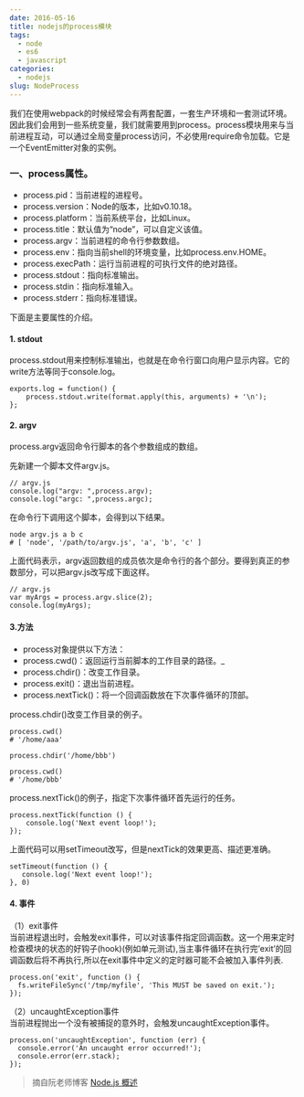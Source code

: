 ```yaml
---
date: 2016-05-16
title: nodejs的process模块
tags: 
  - node
  - es6
  - javascript
categories: 
  - nodejs
slug: NodeProcess
---
```

我们在使用webpack的时候经常会有两套配置，一套生产环境和一套测试环境。因此我们会用到一些系统变量，我们就需要用到process。process模块用来与当前进程互动，可以通过全局变量process访问，不必使用require命令加载。它是一个EventEmitter对象的实例。
<!--more-->
### 一、process属性。
* process.pid：当前进程的进程号。
* process.version：Node的版本，比如v0.10.18。
* process.platform：当前系统平台，比如Linux。
* process.title：默认值为“node”，可以自定义该值。
* process.argv：当前进程的命令行参数数组。
* process.env：指向当前shell的环境变量，比如process.env.HOME。
* process.execPath：运行当前进程的可执行文件的绝对路径。
* process.stdout：指向标准输出。
* process.stdin：指向标准输入。
* process.stderr：指向标准错误。


下面是主要属性的介绍。

#### 1. stdout

process.stdout用来控制标准输出，也就是在命令行窗口向用户显示内容。它的write方法等同于console.log。

```
exports.log = function() {
    process.stdout.write(format.apply(this, arguments) + '\n');
};
```

#### 2. argv

process.argv返回命令行脚本的各个参数组成的数组。

先新建一个脚本文件argv.js。

```
// argv.js
console.log("argv: ",process.argv);
console.log("argc: ",process.argc);
```

在命令行下调用这个脚本，会得到以下结果。
```
node argv.js a b c
# [ 'node', '/path/to/argv.js', 'a', 'b', 'c' ]
```

上面代码表示，argv返回数组的成员依次是命令行的各个部分。要得到真正的参数部分，可以把argv.js改写成下面这样。

```
// argv.js
var myArgs = process.argv.slice(2);
console.log(myArgs);
```

#### 3.方法
* process对象提供以下方法：
* process.cwd()：返回运行当前脚本的工作目录的路径。_
* process.chdir()：改变工作目录。
* process.exit()：退出当前进程。
* process.nextTick()：将一个回调函数放在下次事件循环的顶部。

process.chdir()改变工作目录的例子。  

```
process.cwd()
# '/home/aaa'

process.chdir('/home/bbb')

process.cwd()
# '/home/bbb'
```

process.nextTick()的例子，指定下次事件循环首先运行的任务。

```
process.nextTick(function () {
    console.log('Next event loop!');
});
```

上面代码可以用setTimeout改写，但是nextTick的效果更高、描述更准确。

```
setTimeout(function () {
   console.log('Next event loop!');
}, 0)
```

#### 4. 事件
（1）exit事件   
当前进程退出时，会触发exit事件，可以对该事件指定回调函数。这一个用来定时检查模块的状态的好钩子(hook)(例如单元测试),当主事件循环在执行完’exit’的回调函数后将不再执行,所以在exit事件中定义的定时器可能不会被加入事件列表.

```
process.on('exit', function () {
  fs.writeFileSync('/tmp/myfile', 'This MUST be saved on exit.');
});
```

（2）uncaughtException事件   
当前进程抛出一个没有被捕捉的意外时，会触发uncaughtException事件。  

```
process.on('uncaughtException', function (err) {
  console.error('An uncaught error occurred!');
  console.error(err.stack);
});
```

>摘自阮老师博客   [Node.js 概述](http://javascript.ruanyifeng.com/nodejs/basic.html#toc22)
